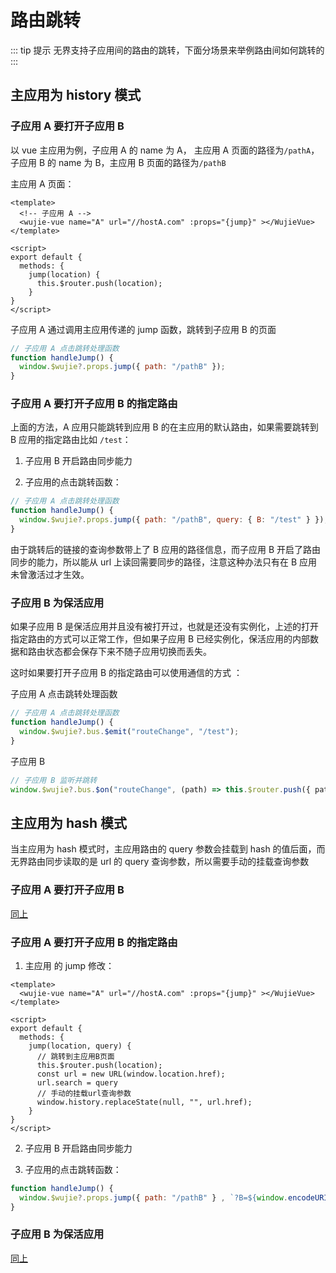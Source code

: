 # 路由跳转
::: tip 提示
无界支持子应用间的路由的跳转，下面分场景来举例路由间如何跳转的
:::
## 主应用为 history 模式

### 子应用 A 要打开子应用 B

以 vue 主应用为例，子应用 A 的 name 为 A， 主应用 A 页面的路径为`/pathA`，子应用 B 的 name 为 B，主应用 B 页面的路径为`/pathB`

主应用 A 页面：

```vue
<template>
  <!-- 子应用 A -->
  <wujie-vue name="A" url="//hostA.com" :props="{jump}" ></WujieVue>
</template>

<script>
export default {
  methods: {
    jump(location) {
      this.$router.push(location);
    }
}
</script>
```

子应用 A 通过调用主应用传递的 jump 函数，跳转到子应用 B 的页面

```javascript
// 子应用 A 点击跳转处理函数
function handleJump() {
  window.$wujie?.props.jump({ path: "/pathB" });
}
```

### 子应用 A 要打开子应用 B 的指定路由

上面的方法，A 应用只能跳转到应用 B 的在主应用的默认路由，如果需要跳转到 B 应用的指定路由比如 `/test`：

1. 子应用 B 开启路由同步能力

2. 子应用的点击跳转函数：

```javascript
// 子应用 A 点击跳转处理函数
function handleJump() {
  window.$wujie?.props.jump({ path: "/pathB", query: { B: "/test" } });
}
```

由于跳转后的链接的查询参数带上了 B 应用的路径信息，而子应用 B 开启了路由同步的能力，所以能从 url 上读回需要同步的路径，注意这种办法只有在 B 应用未曾激活过才生效。
### 子应用 B 为保活应用

如果子应用 B 是保活应用并且没有被打开过，也就是还没有实例化，上述的打开指定路由的方式可以正常工作，但如果子应用 B 已经实例化，保活应用的内部数据和路由状态都会保存下来不随子应用切换而丢失。

这时如果要打开子应用 B 的指定路由可以使用通信的方式 ：

子应用 A 点击跳转处理函数

```javascript
// 子应用 A 点击跳转处理函数
function handleJump() {
  window.$wujie?.bus.$emit("routeChange", "/test");
}
```

子应用 B

```javascript
// 子应用 B 监听并跳转
window.$wujie?.bus.$on("routeChange", (path) => this.$router.push({ path }));
```

## 主应用为 hash 模式

当主应用为 hash 模式时，主应用路由的 query 参数会挂载到 hash 的值后面，而无界路由同步读取的是 url 的 query 查询参数，所以需要手动的挂载查询参数

### 子应用 A 要打开子应用 B

[同上](#子应用-a-要打开子应用-b)

### 子应用 A 要打开子应用 B 的指定路由

1. 主应用 的 jump 修改：

```vue
<template>
  <wujie-vue name="A" url="//hostA.com" :props="{jump}" ></WujieVue>
</template>

<script>
export default {
  methods: {
    jump(location, query) {
      // 跳转到主应用B页面
      this.$router.push(location);
      const url = new URL(window.location.href);
      url.search = query
      // 手动的挂载url查询参数
      window.history.replaceState(null, "", url.href);
    }
}
</script>
```

2. 子应用 B 开启路由同步能力

3. 子应用的点击跳转函数：

```javascript
function handleJump() {
  window.$wujie?.props.jump({ path: "/pathB" } , `?B=${window.encodeURIComponent("/test")}`});
}
```

### 子应用 B 为保活应用

[同上](#子应用-b-为保活应用)
